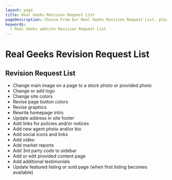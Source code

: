 ```yaml
---
layout: page
title: Real Geeks Revision Request List
pageDescription: Choose From Our Real Geeks Revision Request List. please contact me at rauof@rauof.com
keywords:
  - Real Geeks website Revision Request List
---
```


<div id="our-packages">
  <h1>Real Geeks Revision Request List</h1>
  <div class="container">
    <article>
      <h2>Revision Request List</h2>
      <div>
        <ul>
          <li>Change main image on a page to a stock photo or provided photo</li>
          <li>Change or add logo</li>
          <li>Change site colors</li>
          <li>Revise page button colors</li>
          <li>Revise graphics</li>
          <li>Rewrite homepage intro</li>
          <li>Update address in site footer</li>
          <li>Add links for policies and/or notices</li>
          <li>Add new agent photo and/or bio</li>
          <li>Add social icons and links</li>
          <li>Add video</li>
          <li>Add market reports</li>
          <li>Add 3rd party code to sidebar</li>
          <li>Add or edit provided content page</li>
          <li>Add additional testimonials</li>
          <li>Update featured listing or sold page (when first listing becomes available)</li>
        </ul>
      </div>
    </article>
  </div>
</div>
